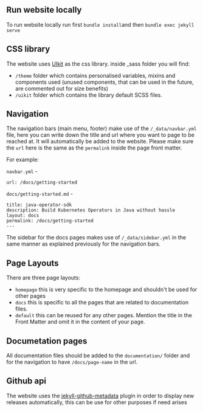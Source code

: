 ## Run website locally
To run website locally run first `bundle install`and then `bundle exec jekyll serve`

## CSS library

The website uses [UIkit](https://getuikit.com/) as the css library.
inside _sass folder you will find:
* `/theme` folder which contains personalised variables, mixins and components used 
(unused components, that can be used in the future, are commented out for size benefits)
* `/uikit` folder which contains the library default SCSS files.
 
## Navigation

The navigation bars (main menu, footer) make use of the `/_data/navbar.yml` file, here you can write down the title and url where you want to page to be reached at. It will automatically be added to the website.
Please make sure the `url` here is the same as the `permalink` inside the page front matter.

For example:

`navbar.yml` -
```title: Docs
url: /docs/getting-started
```
`docs/getting-started.md` -
```---
title: java-operator-sdk
description: Build Kubernetes Operators in Java without hassle
layout: docs
permalink: /docs/getting-started
---
```
The sidebar for the docs pages makes use of `/_data/sidebar.yml` in the same manner as explained previously for the navigation bars.

## Page Layouts

There are three page layouts:
* `homepage` this is very specific to the homepage and shouldn't be used for other pages
* `docs` this is specific to all the pages that are related to documentation files.
* `default` this can be reused for any other pages. Mention the title in the Front Matter and omit it in the content of your page. 

## Documetation pages

All documentation files should be added to the `documentation/` folder and for the navigation to have `/docs/page-name` in the url.


## Github api

The website uses the [jekyll-github-metadata](https://github.com/jekyll/github-metadata) plugin in order to display new releases automatically, 
this can be use for other purposes if need arises